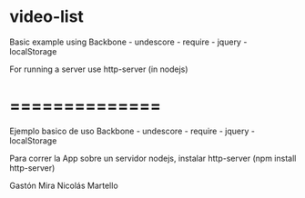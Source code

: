 video-list
==============

Basic example using Backbone - undescore - require - jquery - localStorage

For running a server use http-server (in nodejs)

==============
==============

Ejemplo basico de uso Backbone - undescore - require - jquery - localStorage

Para correr la App sobre un servidor nodejs, instalar http-server (npm install http-server)

Gastón Mira
Nicolás Martello
